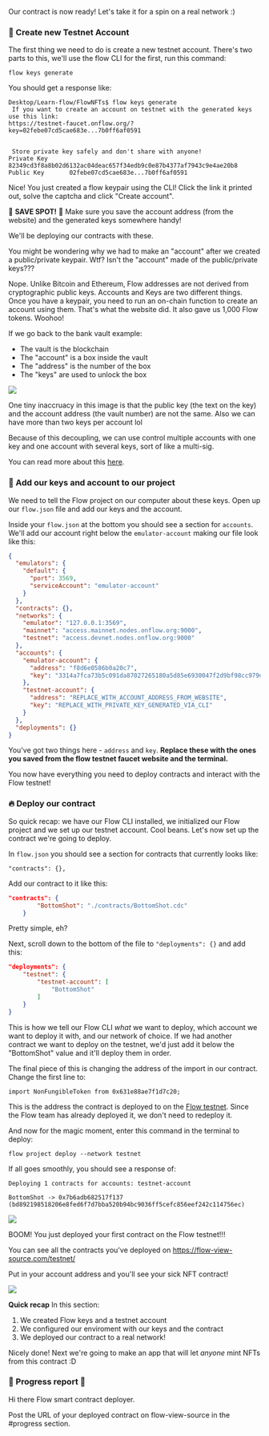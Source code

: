 Our contract is now ready! Let's take it for a spin on a real network :)

### 🔐 Create new Testnet Account
The first thing we need to do is create a new testnet account. There's two parts to this, we'll use the flow CLI for the first, run this command:

```
flow keys generate
```

You should get a response like:
```
Desktop/Learn-flow/FlowNFTs$ flow keys generate
 If you want to create an account on testnet with the generated keys use this link:
https://testnet-faucet.onflow.org/?key=02febe07cd5cae683e...7b0ff6af0591


 Store private key safely and don't share with anyone!
Private Key      82349cd3f8a8b02d6132ac04deac657f34edb9c0e87b4377af7943c9e4ae20b8
Public Key       02febe07cd5cae683e...7b0ff6af0591
```

Nice! You just created a flow keypair using the CLI! Click the link it printed out, solve the captcha and click "Create account".

🚨 **SAVE SPOT!** 🚨
Make sure you save the account address (from the website) and the generated keys somewhere handy!

We'll be deploying our contracts with these.

You might be wondering why we had to make an "account" after we created a public/private keypair. Wtf? Isn't the "account" made of the public/private keys???

Nope. Unlike Bitcoin and Ethereum, Flow addresses are not derived from cryptographic public keys. Accounts and Keys are two different things. Once you have a keypair, you need to run an on-chain function to create an account using them. That's what the website did. It also gave us 1,000 Flow tokens. Woohoo!

If we go back to the bank vault example:
- The vault is the blockchain
- The "account" is a box inside the vault
- The "address" is the number of the box
- The "keys" are used to unlock the box

![](https://hackmd.io/_uploads/H1GjxwOY9.png)

One tiny inaccruacy in this image is that the public key (the text on the key) and the account address (the vault number) are not the same. Also we can have more than two keys per account lol

Because of this decoupling, we can use control multiple accounts with one key and one account with several keys, sort of like a multi-sig. 

You can read more about this [here](https://docs.onflow.org/concepts/accounts-and-keys).

### 🔑 Add our keys and account to our project
We need to tell the Flow project on our computer about these keys. Open up our `flow.json` file and add our keys and the account. 

Inside your `flow.json` at the bottom you should see a section for `accounts`. We'll add our account right below the `emulator-account` making our file look like this:

```json
{
  "emulators": {
    "default": {
      "port": 3569,
      "serviceAccount": "emulator-account"
    }
  },
  "contracts": {},
  "networks": {
    "emulator": "127.0.0.1:3569",
    "mainnet": "access.mainnet.nodes.onflow.org:9000",
    "testnet": "access.devnet.nodes.onflow.org:9000"
  },
  "accounts": {
    "emulator-account": {
      "address": "f8d6e0586b0a20c7",
      "key": "3314a7fca73b5c091da87027265180a5d85e6930047f2d9bf98cc979d52c5022"
    },
    "testnet-account": {
      "address": "REPLACE_WITH_ACCOUNT_ADDRESS_FROM_WEBSITE",
      "key": "REPLACE_WITH_PRIVATE_KEY_GENERATED_VIA_CLI"
    }
  },
  "deployments": {}
}

```

You've got two things here - `address` and `key`. **Replace these with the ones you saved from the flow testnet faucet website and the terminal.**

You now have everything you need to deploy contracts and interact with the Flow testnet!

### 🔥 Deploy our contract
So quick recap: we have our Flow CLI installed, we initialized our Flow project and we set up our testnet account. Cool beans. Let's now set up the contract we're going to deploy.

In `flow.json` you should see a section for contracts that currently looks like:
```
"contracts": {},
```

Add our contract to it like this:
```json
"contracts": {
		"BottomShot": "./contracts/BottomShot.cdc"
	}
```

Pretty simple, eh?

Next, scroll down to the bottom of the file to `"deployments": {}` and add this:
```json
"deployments": {
	"testnet": {
		"testnet-account": [
			"BottomShot"
		]
	}
}
```

This is how we tell our Flow CLI *what* we want to deploy, which account we want to deploy it with, and our network of choice. If we had another contract we want to deploy on the testnet, we'd just add it below the "BottomShot" value and it'll deploy them in order.

The final piece of this is changing the address of the import in our contract. Change the first line to:
```
import NonFungibleToken from 0x631e88ae7f1d7c20;
```

This is the address the contract is deployed to on the [Flow testnet](https://docs.onflow.org/core-contracts/non-fungible-token/). Since the Flow team has already deployed it, we don't need to redeploy it.

And now for the magic moment, enter this command in the terminal to deploy:
```
flow project deploy --network testnet
```

If all goes smoothly, you should see a response of:
```
Deploying 1 contracts for accounts: testnet-account

BottomShot -> 0x7b6adb682517f137 (bd892198518206e8fed6f7d7bba520b94bc9036ff5cefc856eef242c114756ec)
```

![](https://hackmd.io/_uploads/rJBkipW5q.png)


BOOM! You just deployed your first contract on the Flow testnet!!!

You can see all the contracts you've deployed on https://flow-view-source.com/testnet/

Put in your account address and you'll see your sick NFT contract!

![](https://hackmd.io/_uploads/Syk7DTbq9.png)

**Quick recap**
In this section:
1. We created Flow keys and a testnet account
2. We configured our enviroment with our keys and the contract
3. We deployed our contract to a real network!

Nicely done! Next we're going to make an app that will let *anyone* mint NFTs from this contract :D

### 🚨 Progress report 🚨 
Hi there Flow smart contract deployer. 

Post the URL of your deployed contract on flow-view-source in the #progress section. 